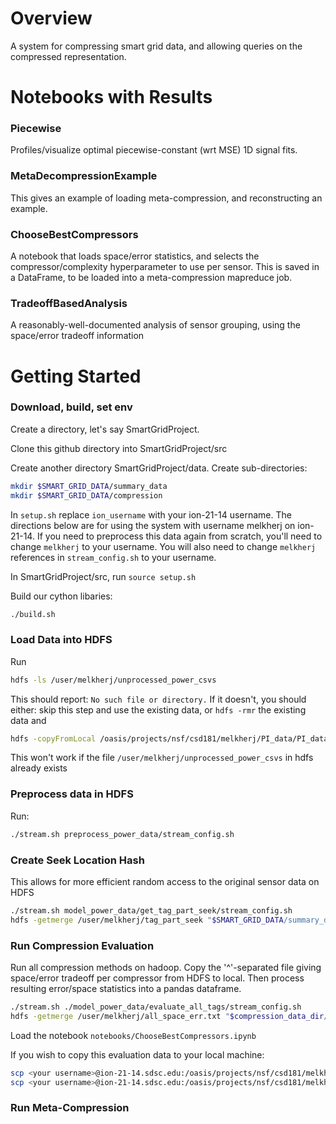 # Overview #
A system for compressing smart grid data, and allowing queries on the compressed representation.  

# Notebooks with Results #

### Piecewise ###
Profiles/visualize optimal piecewise-constant (wrt MSE) 1D signal fits.  

### MetaDecompressionExample ###
This gives an example of loading meta-compression, and reconstructing an example. 

### ChooseBestCompressors ###
A notebook that loads space/error statistics, and selects the compressor/complexity hyperparameter to use per sensor.  This is saved in a DataFrame, to be loaded into a meta-compression mapreduce job. 

### TradeoffBasedAnalysis ###
A reasonably-well-documented analysis of sensor grouping, using the space/error tradeoff information

# Getting Started #
### Download, build, set env ###
Create a directory, let's say SmartGridProject.  

Clone this github directory into SmartGridProject/src

Create another directory SmartGridProject/data.  Create sub-directories:
```bash
mkdir $SMART_GRID_DATA/summary_data
mkdir $SMART_GRID_DATA/compression
```

In `setup.sh` replace `ion_username` with your ion-21-14 username.  The directions below are for using the system with username melkherj on ion-21-14.  If you need to preprocess this data again from scratch, you'll need to change `melkherj` to your username.  You will also need to change `melkherj` references in `stream_config.sh` to your username.  

In SmartGridProject/src, run `source setup.sh`

Build our cython libaries:
```bash 
./build.sh
```


### Load Data into HDFS ###
Run 
```bash 
hdfs -ls /user/melkherj/unprocessed_power_csvs
```
This should report: `No such file or directory.`  If it doesn't, you should either: skip this step and use the existing data, or `hdfs -rmr` the existing data and 

```bash
hdfs -copyFromLocal /oasis/projects/nsf/csd181/melkherj/PI_data/PI_datasets/oledb_phase1 /user/melkherj/unprocessed_power_csvs
```
This won't work if the file `/user/melkherj/unprocessed_power_csvs` in hdfs already exists

### Preprocess data in HDFS ###
Run: 
```bash
./stream.sh preprocess_power_data/stream_config.sh
```

### Create Seek Location Hash ###
This allows for more efficient random access to the original sensor data on HDFS
    
```bash
./stream.sh model_power_data/get_tag_part_seek/stream_config.sh
hdfs -getmerge /user/melkherj/tag_part_seek "$SMART_GRID_DATA/summary_data/tag_part_seek"
````

### Run Compression Evaluation ###
Run all compression methods on hadoop.  Copy the '^'-separated file giving space/error tradeoff per compressor from HDFS to local.  Then process resulting error/space statistics into a pandas dataframe.  

``` bash
./stream.sh ./model_power_data/evaluate_all_tags/stream_config.sh
hdfs -getmerge /user/melkherj/all_space_err.txt "$compression_data_dir/all_space_err.txt"
```

Load the notebook `notebooks/ChooseBestCompressors.ipynb`

If you wish to copy this evaluation data to your local machine:
```bash
scp <your username>@ion-21-14.sdsc.edu:/oasis/projects/nsf/csd181/melkherj/PI_data/compression/all_space_err.txt <your local root>/data/compression/all_space_err.txt
scp <your username>@ion-21-14.sdsc.edu:/oasis/projects/nsf/csd181/melkherj/PI_data/summary_data/tag_part_seek <your local root>/data/summary_data/tag_part_seek
```


### Run Meta-Compression ###

